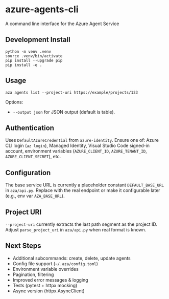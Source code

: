 # azure-agents-cli
A command line interface for the Azure Agent Service

## Development Install
```
python -m venv .venv
source .venv/bin/activate
pip install --upgrade pip
pip install -e .
```

## Usage
```
aza agents list --project-uri https://example/projects/123
```
Options:
- `--output json` for JSON output (default is table).

## Authentication
Uses `DefaultAzureCredential` from `azure-identity`. Ensure one of: Azure CLI login (`az login`), Managed Identity, Visual Studio Code signed-in account, environment variables (`AZURE_CLIENT_ID`, `AZURE_TENANT_ID`, `AZURE_CLIENT_SECRET`), etc.

## Configuration
The base service URL is currently a placeholder constant `DEFAULT_BASE_URL` in `aza/api.py`. Replace with the real endpoint or make it configurable later (e.g., env var `AZA_BASE_URL`).

## Project URI
`--project-uri` currently extracts the last path segment as the project ID. Adjust `parse_project_uri` in `aza/api.py` when real format is known.

## Next Steps
- Additional subcommands: create, delete, update agents
- Config file support (`~/.aza/config.toml`)
- Environment variable overrides
- Pagination, filtering
- Improved error messages & logging
- Tests (pytest + httpx mocking)
- Async version (httpx.AsyncClient)
